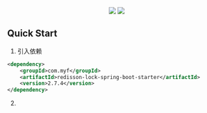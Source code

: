 <div align="center">
    <a href="https://moyifeng.blog.csdn.net/"> <img src="https://badgen.net/badge/MYF/莫逸风BLOG/4ab8a1?icon=rss"></a>
    <a href="https://gitee.com/zhangguangxiang"> <img src="https://badgen.net/badge/MYF/莫逸风Gitee/4ab8a1?icon=git"></a>
</div>

## Quick Start
1. 引入依赖
```xml
<dependency>
    <groupId>com.myf</groupId>
    <artifactId>redisson-lock-spring-boot-starter</artifactId>
    <version>2.7.4</version>
</dependency>
```
2. 
